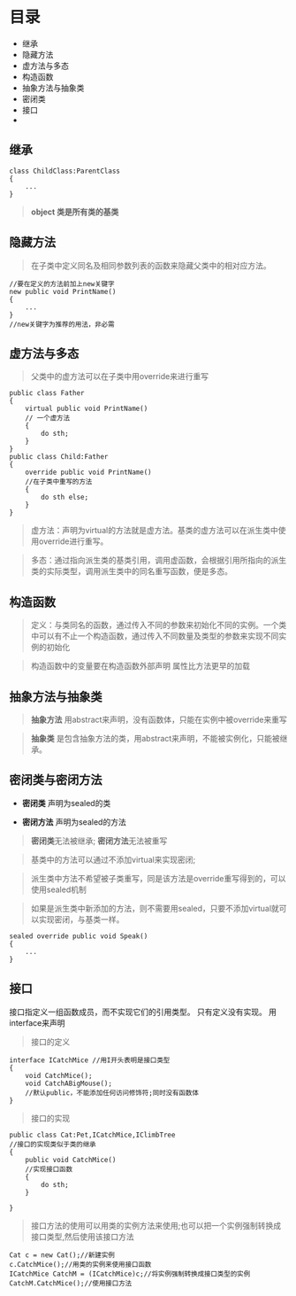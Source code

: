# 目录
-  继承
-  隐藏方法
-  虚方法与多态
-  构造函数
-  抽象方法与抽象类
-  密闭类
-  接口
-  



## 继承

```
class ChildClass:ParentClass
{
    ...
}

```
>**object 类是所有类的基类**


## 隐藏方法
>在子类中定义同名及相同参数列表的函数来隐藏父类中的相对应方法。

    //要在定义的方法前加上new关键字
    new public void PrintName()
    {
        ...
    }
    //new关键字为推荐的用法，非必需

## 虚方法与多态
>父类中的虚方法可以在子类中用override来进行重写
```
public class Father
{
    virtual public void PrintName()
    // 一个虚方法
    {
        do sth;
    }
}
public class Child:Father
{
    override public void PrintName()
    //在子类中重写的方法
    {
        do sth else;
    }
}
```
> 虚方法：声明为virtual的方法就是虚方法。基类的虚方法可以在派生类中使用override进行重写。

> 多态：通过指向派生类的基类引用，调用虚函数，会根据引用所指向的派生类的实际类型，调用派生类中的同名重写函数，便是多态。

## 构造函数

> 定义：与类同名的函数，通过传入不同的参数来初始化不同的实例。一个类中可以有不止一个构造函数，通过传入不同数量及类型的参数来实现不同实例的初始化

> 构造函数中的变量要在构造函数外部声明
> 属性比方法更早的加载

## 抽象方法与抽象类
> **抽象方法** 用abstract来声明，没有函数体，只能在实例中被override来重写

> **抽象类** 是包含抽象方法的类，用abstract来声明，不能被实例化，只能被继承。

## 密闭类与密闭方法
- **密闭类** 声明为sealed的类

- **密闭方法** 声明为sealed的方法

> **密闭类**无法被继承; **密闭方法**无法被重写

> 基类中的方法可以通过不添加virtual来实现密闭;

> 派生类中方法不希望被子类重写，同是该方法是override重写得到的，可以使用sealed机制

> 如果是派生类中新添加的方法，则不需要用sealed，只要不添加virtual就可以实现密闭，与基类一样。
```
sealed override public void Speak()
{
    ...
}
```
## 接口

接口指定义一组函数成员，而不实现它们的引用类型。
只有定义没有实现。
用interface来声明
> 接口的定义
```
interface ICatchMice //用I开头表明是接口类型
{
    void CatchMice();
    void CatchABigMouse();
    //默认public，不能添加任何访问修饰符;同时没有函数体
}
```

> 接口的实现
```
public class Cat:Pet,ICatchMice,IClimbTree
//接口的实现类似于类的继承
{
    public void CatchMice()
    //实现接口函数
    {
        do sth;
    }
    
}
```

>接口方法的使用可以用类的实例方法来使用;也可以把一个实例强制转换成接口类型,然后使用该接口方法

```
Cat c = new Cat();//新建实例
c.CatchMice();//用类的实例来使用接口函数
ICatchMice CatchM = (ICatchMice)c;//将实例强制转换成接口类型的实例
CatchM.CatchMice();//使用接口方法
```










